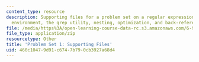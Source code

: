 ```yaml
---
content_type: resource
description: Supporting files for a problem set on a regular expressions, the Scheme
  environment, the grep utility, nesting, optimization, and back-references.
file: /media/https%3A/open-learning-course-data-rc.s3.amazonaws.com/6-945-adventures-in-advanced-symbolic-programming-spring-2009/460c10479d91c6747b790cb3927a68d4_assn01.zip
file_type: application/zip
resourcetype: Other
title: 'Problem Set 1: Supporting Files'
uid: 460c1047-9d91-c674-7b79-0cb3927a68d4
---
```

